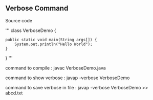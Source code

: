 ## Verbose Command


Source code 

'''
class VerboseDemo {
	
	public static void main(String args[]) {
		System.out.println("Hello World");
	}
}
'''

command to compile : javac VerboseDemo.java

command to show verbose : javap -verbose VerboseDemo

command to save verbose in file : javap -verbose VerboseDemo >> abcd.txt
